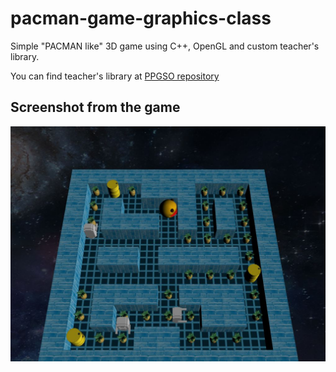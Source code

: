 # pacman-game-graphics-class

Simple "PACMAN like" 3D game using C++, OpenGL and custom teacher's library.

You can find teacher's library at [PPGSO repository](https://github.com/drahosp/ppgso)


## Screenshot from the game
![gameplay image](https://github.com/risoo10/pacman-game-graphics-class/blob/master/src/project-pacman/imgs/pacman-game.JPG)